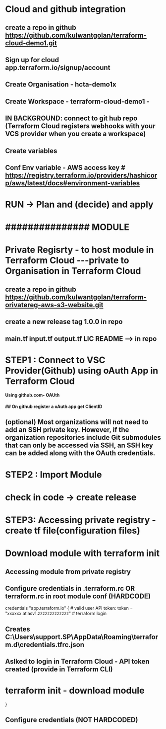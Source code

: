 # Cloud and github integration
## create a repo in github https://github.com/kulwantgolan/terraform-cloud-demo1.git
## Sign up for cloud app.terraform.io/signup/account
## Create Organisation - hcta-demo1x
## Create Workspace - terraform-cloud-demo1 -  
## IN BACKGROUND: connect to git hub repo (Terraform Cloud registers webhooks with your VCS provider when you create a workspace)

## Create variables
## Conf  Env variable - AWS access key  # https://registry.terraform.io/providers/hashicorp/aws/latest/docs#environment-variables
# RUN -> Plan and (decide) and apply

# ############### MODULE ############### 

# Private Regisrty - to host module in Terraform Cloud ---private to Organisation in Terraform Cloud
## create a repo in github https://github.com/kulwantgolan/terraform-orivatereg-aws-s3-website.git
## create a new release tag 1.0.0 in repo
## main.tf input.tf output.tf LIC README --> in repo

# STEP1 : Connect to VSC Provider(Github) using oAuth App in Terraform Cloud
#### Using github.com- OAUth
#### ## On github register a oAuth app get ClientID
## (optional)  Most organizations will not need to add an SSH private key. However, if the organization repositories include Git submodules that can only be accessed via SSH, an SSH key can be added along with the OAuth credentials.

# STEP2 : Import Module
# check in code -> create release

# STEP3: Accessing private registry - create tf file(configuration files)
# Download module with terraform init
## Accessing module from private registry 
## Configure credentials in .terraform.rc OR terraform.rc in root module conf (HARDCODE)
credentials "app.terraform.io" {
    # valid user API token:
    token = "xxxxxx.atlasv1.zzzzzzzzzzzzz"
    # terraform login 
## Creates  C:\Users\support.SP\AppData\Roaming\terraform.d\credentials.tfrc.json
## Aslked to login in Terraform Cloud - API token created (provide in Terraform CLI)
# terraform init - download module
  }
## Configure credentials (NOT HARDCODED)





